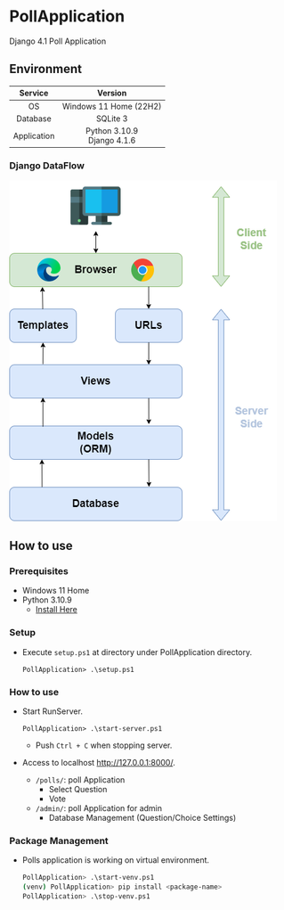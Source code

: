 # PollApplication

Django 4.1 Poll Application

## Environment

|   Service   |             Version             |
| :---------: | :-----------------------------: |
|     OS      |     Windows 11 Home (22H2)      |
|  Database   |            SQLite 3             |
| Application | Python 3.10.9 <br> Django 4.1.6 |

### Django DataFlow

![Django DataFlow](/docs/django_flow.drawio.png)

## How to use

### Prerequisites

- Windows 11 Home
- Python 3.10.9
  - [Install Here](https://www.python.org/ftp/python/3.10.9/python-3.10.9-amd64.exe)

### Setup

- Execute `setup.ps1` at directory under PollApplication directory.

  ```
  PollApplication> .\setup.ps1
  ```

### How to use

- Start RunServer.

  ```
  PollApplication> .\start-server.ps1
  ```

  - Push `Ctrl + C` when stopping server.

- Access to localhost http://127.0.0.1:8000/.
  - `/polls/`: poll Application
    - Select Question
    - Vote
  - `/admin/`: poll Application for admin
    - Database Management (Question/Choice Settings)

### Package Management

- Polls application is working on virtual environment.

  ```bash
  PollApplication> .\start-venv.ps1
  (venv) PollApplication> pip install <package-name>
  PollApplication> .\stop-venv.ps1
  ```
